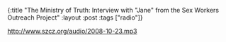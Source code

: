 {:title "The Ministry of Truth: Interview with \"Jane\" from the Sex Workers Outreach Project"
:layout :post
:tags  ["radio"]}

<http://www.szcz.org/audio/2008-10-23.mp3>

